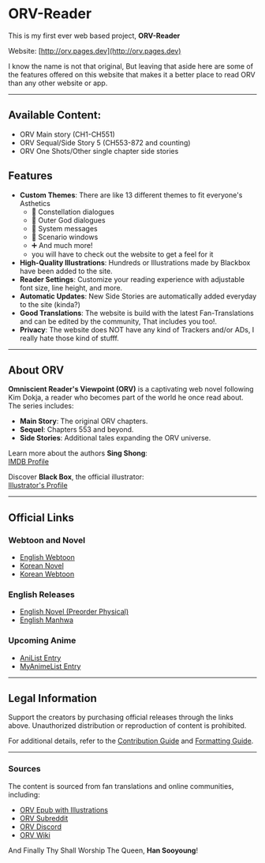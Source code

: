 # ORV-Reader

This is my first ever web based project, **ORV-Reader**

Website: [http://orv.pages.dev](http://orv.pages.dev)

I know the name is not that original, But leaving that aside here are some of the features offered on this website that makes it a better place to read ORV than any other website or app.

---

## Available Content:

* ORV Main story (CH1-CH551)
* ORV Sequal/Side Story 5 (CH553-872 and counting)
* ORV One Shots/Other single chapter side stories

## Features

* **Custom Themes**: There are like 13 different themes to fit everyone's Asthetics
   * 🌟 Constellation dialogues
   * 👾 Outer God dialogues
   * 💬 System messages
   * 📝 Scenario windows
   * ➕ And much more!
   * you will have to check out the website to get a feel for it
* **High-Quality Illustrations**: Hundreds or Illustrations made by Blackbox have been added to the site.
* **Reader Settings**: Customize your reading experience with adjustable font size, line height, and more.
* **Automatic Updates**: New Side Stories are automatically added everyday to the site (kinda?)
* **Good Translations**: The website is build with the latest Fan-Translations and can be edited by the community, That includes you too!.
* **Privacy**: The website does NOT have any kind of Trackers and/or ADs, I really hate those kind of stufff.


---

## About ORV

**Omniscient Reader's Viewpoint (ORV)** is a captivating web novel following Kim Dokja, a reader who becomes part of the world he once read about. The series includes:
- **Main Story**: The original ORV chapters.
- **Sequel**: Chapters 553 and beyond.
- **Side Stories**: Additional tales expanding the ORV universe.

Learn more about the authors **Sing Shong**:  
[IMDB Profile](https://www.imdb.com/name/nm15543141/bio/)

Discover **Black Box**, the official illustrator:  
[Illustrator's Profile](https://x.com/1l9l2aa8ucl0igj?lang=en)

---

## Official Links

### Webtoon and Novel
- [English Webtoon](https://www.webtoons.com/en/action/omniscient-reader/list?title_no=2154)
- [Korean Novel](https://novel.munpia.com/104753)
- [Korean Webtoon](https://comic.naver.com/webtoon/list?titleId=747269)

### English Releases
- [English Novel (Preorder Physical)](https://yenpress.com/series/omniscient-reader-s-viewpoint-novel)
- [English Manhwa](https://yenpress.com/series/omniscient-reader-s-viewpoint)

### Upcoming Anime
- [AniList Entry](https://anilist.co/manga/119257/Jeonjijeok-Dokja-Sijeom)
- [MyAnimeList Entry](https://myanimelist.net/manga/132214/Omniscient_Readers_Viewpoint)

---

## Legal Information

Support the creators by purchasing official releases through the links above. Unauthorized distribution or reproduction of content is prohibited.

For additional details, refer to the [Contribution Guide](./contribute.md) and [Formatting Guide](./formatting.md).

---

### Sources
The content is sourced from fan translations and online communities, including:
- [ORV Epub with Illustrations](https://www.reddit.com/r/OmniscientReader/comments/17el055/linktree_to_orv_epub_with_illustrations_side)
- [ORV Subreddit](https://www.reddit.com/r/OmniscientReader)
- [ORV Discord](https://discord.com/invite/orv)
- [ORV Wiki](https://omniscient-readers-viewpoint.fandom.com/wiki/Omniscient_Reader%E2%80%99s_Viewpoint_Wiki)


And Finally Thy Shall Worship The Queen, **Han Sooyoung**!
